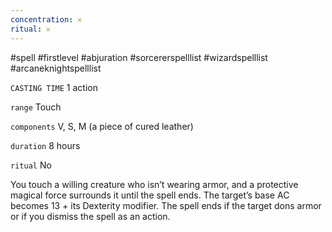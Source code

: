 ```yaml
---
concentration: 𐄂
ritual: 𐄂
---
```

#spell #firstlevel #abjuration #sorcererspelllist #wizardspelllist #arcaneknightspelllist

`CASTING TIME`
1 action

`range`
Touch

`components`
V, S, M (a piece of cured leather)

`duration`
8 hours

`ritual`
No

You touch a willing creature who isn’t wearing armor, and a protective magical force surrounds it until the spell ends. The target’s base AC becomes 13 + its Dexterity modifier. The spell ends if the target dons armor or if you dismiss the spell as an action.
